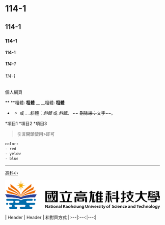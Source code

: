 # 114-1
## 114-1
### 114-1
#### 114-1
##### 114-1  
###### 114-1
個人網頁


** **粗體: **粗體**  __ __粗體: __粗體__
* * 或 _ _斜體：*斜體* 或 _斜體_。
~~ ~~刪除線：~~文字~~。


*項目1
*項目2
*項目3


>引言開頭使用>即可



```
color:
- red
- yelow
- blue
```
---

[高科小](http://www.nkust.edu.tw)

![NKUST](123.png "nkust")



| Header | Header | 和對齊方式 |:---|:---:|---:|

